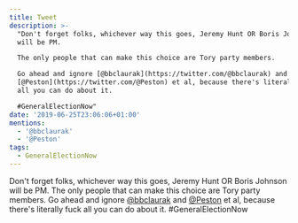 ```yaml
---
title: Tweet
description: >-
  "Don't forget folks, whichever way this goes, Jeremy Hunt OR Boris Johnson
  will be PM. 

  The only people that can make this choice are Tory party members.

  Go ahead and ignore [@bbclaurak](https://twitter.com/@bbclaurak) and
  [@Peston](https://twitter.com/@Peston) et al, because there's literally fuck
  all you can do about it.

  #GeneralElectionNow"
date: '2019-06-25T23:06:06+01:00'
mentions:
  - '@bbclaurak'
  - '@Peston'
tags:
  - GeneralElectionNow
---
```

Don't forget folks, whichever way this goes, Jeremy Hunt OR Boris Johnson will be PM. 
The only people that can make this choice are Tory party members.
Go ahead and ignore [@bbclaurak](https://twitter.com/@bbclaurak) and [@Peston](https://twitter.com/@Peston) et al, because there's literally fuck all you can do about it.
#GeneralElectionNow
